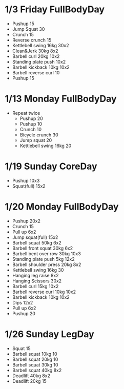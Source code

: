 # 1/3 Friday FullBodyDay
* Pushup 15
* Jump Squat 30
* Crunch 15
* Reverse crunch 15
* Kettlebell swing 16kg 30x2
* Clean&Jerk 30kg 8x2
* Barbell curl 20kg 10x2
* Standing plate push 10x2
* Barbell kickback 10kg 10x2
* Barbell reverse curl 10
* Pushup 15

# 1/13 Monday FullBodyDay
* Repeat twice
  * Pushup 20
  * Pushup 10
  * Crunch 10
  * Bicycle crunch 30
  * Jump squat 20
  * Kettlebell swing 16kg 20

# 1/19 Sunday CoreDay
* Pushup 10x3
* Squat(full) 15x2

# 1/20 Monday FullBodyDay
* Pushup 20x2
* Crunch 15
* Pull up 6x2
* Jump squat(full) 15x2
* Barbell squat 50kg 6x2
* Barbell front squat 30kg 6x2
* Barbell bent over row 30kg 10x3
* Standing plate push 5kg 12x2
* Barbell shoulder press 20kg 8x2
* Kettlebell swing 16kg 30
* Hanging leg raise 8x2
* Hanging Scissors 30x2
* Barbell curl 15kg 10x2
* Barbell reverse curl 10kg 10x2
* Barbell kickback 10kg 10x2
* Dips 12x2
* Pull up 6x2
* Pushup 20

# 1/26 Sunday LegDay
* Squat 15
* Barbell squat 10kg 10
* Barbell squat 20kg 10
* Barbell squat 30kg 10
* Barbell squat 40kg 8x2
* Deadlift 40kg 8x2
* Deadlift 20kg 15
